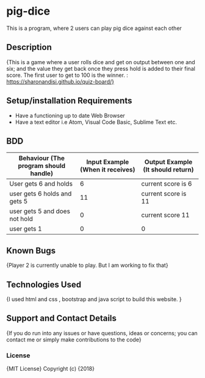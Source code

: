 # pig-dice
This is a program, where 2 users can play pig dice against each other
## Description
{This is a game where a user rolls dice and get on output between one and six; and the value they get back once they press hold is added to their final score. The first user to get to 100 is the winner.  : https://sharonandisi.github.io/quiz-board/}
##  Setup/installation Requirements
* Have a functioning up to date Web Browser
* Have a text editor i.e Atom, Visual Code Basic, Sublime Text etc.
## BDD
Behaviour (The program should handle)| Input Example (When it receives) | Output Example (It should return)
----------------------------------| ------------- | -------------
User gets 6  and holds|6 | current score is 6
user gets 6 holds and gets 5|11  | current score is 11
user gets 5 and does not hold | 0 | current score 11
user gets 1| 0| 0
## Known Bugs
{Player 2 is currently unable to play. But I am working to fix that}
## Technologies Used
{I used html and css , bootstrap and java script to build this website. }
## Support and Contact Details
{If you do run into any issues or have questions, ideas or concerns; you can contact me or simply make contributions to the code}
### License
{MIT License}
Copyright (c) {2018} 
